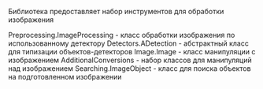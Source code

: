 Библиотека предоставляет набор инструментов для обработки изображения

Preprocessing.ImageProcessing - класс обработки изображения по использованному детектору
Detectors.ADetection          - абстрактный класс для типизации объектов-детекторов
Image.Image                   - класс манипуляции с изображением
AdditionalConversions         - набор классов для манипуляций над изображением
Searching.ImageObject         - класс для поиска объектов на подготовленном изображении